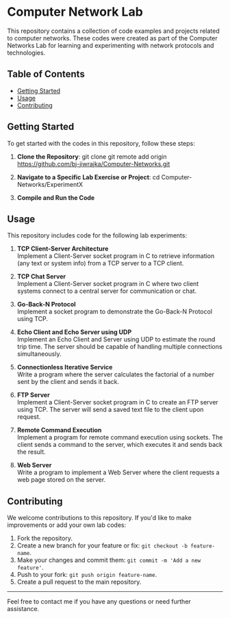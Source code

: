 # Computer Network Lab

This repository contains a collection of code examples and projects related to computer networks. These codes were created as part of the Computer Networks Lab for learning and experimenting with network protocols and technologies.

## Table of Contents

- [Getting Started](#getting-started)
- [Usage](#usage)
- [Contributing](#contributing)

## Getting Started

To get started with the codes in this repository, follow these steps:

1. **Clone the Repository**:
git clone git remote add origin https://github.com/bj-jiwrajka/Computer-Networks.git

2. **Navigate to a Specific Lab Exercise or Project**:
cd Computer-Networks/ExperimentX

3. **Compile and Run the Code**

## Usage

This repository includes code for the following lab experiments:

1. **TCP Client-Server Architecture**  
   Implement a Client-Server socket program in C to retrieve information (any text or system info) from a TCP server to a TCP client.

2. **TCP Chat Server**  
   Implement a Client-Server socket program in C where two client systems connect to a central server for communication or chat.

3. **Go-Back-N Protocol**  
   Implement a socket program to demonstrate the Go-Back-N Protocol using TCP.

4. **Echo Client and Echo Server using UDP**  
   Implement an Echo Client and Server using UDP to estimate the round trip time. The server should be capable of handling multiple connections simultaneously.

5. **Connectionless Iterative Service**  
   Write a program where the server calculates the factorial of a number sent by the client and sends it back.

6. **FTP Server**  
   Implement a Client-Server socket program in C to create an FTP server using TCP. The server will send a saved text file to the client upon request.

7. **Remote Command Execution**  
   Implement a program for remote command execution using sockets. The client sends a command to the server, which executes it and sends back the result.

8. **Web Server**  
   Write a program to implement a Web Server where the client requests a web page stored on the server.

## Contributing

We welcome contributions to this repository. If you'd like to make improvements or add your own lab codes:

1. Fork the repository.
2. Create a new branch for your feature or fix: `git checkout -b feature-name`.
3. Make your changes and commit them: `git commit -m 'Add a new feature'`.
4. Push to your fork: `git push origin feature-name`.
5. Create a pull request to the main repository.

---

Feel free to contact me if you have any questions or need further assistance.
